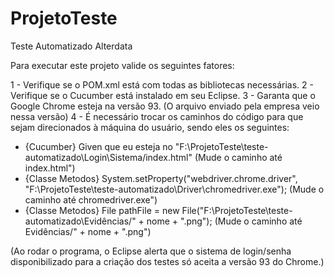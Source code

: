 # ProjetoTeste
Teste Automatizado Alterdata

Para executar este projeto valide os seguintes fatores:

1 - Verifique se o POM.xml está com todas as bibliotecas necessárias. 
2 - Verifique se o Cucumber está instalado em seu Eclipse. 
3 - Garanta que o Google Chrome esteja na versão 93. (O arquivo enviado pela empresa veio nessa versão)
4 - É necessário trocar os caminhos do código para que sejam direcionados à máquina do usuário, sendo eles os seguintes:

* {Cucumber} Given que eu esteja no "F:\ProjetoTeste\teste-automatizado\Login\Sistema/index.html" (Mude o caminho até index.html")
* {Classe Metodos} System.setProperty("webdriver.chrome.driver", "F:\\ProjetoTeste\\teste-automatizado\\Driver\\chromedriver.exe"); (Mude o caminho até chromedriver.exe")
* {Classe Metodos} File pathFile = new File("F:\\ProjetoTeste\\teste-automatizado\\Evidências/" + nome + ".png"); (Mude o caminho até Evidências/" + nome + ".png")

(Ao rodar o programa, o Eclipse alerta que o sistema de login/senha disponibilizado para a criação dos testes só aceita a versão 93 do Chrome.)

